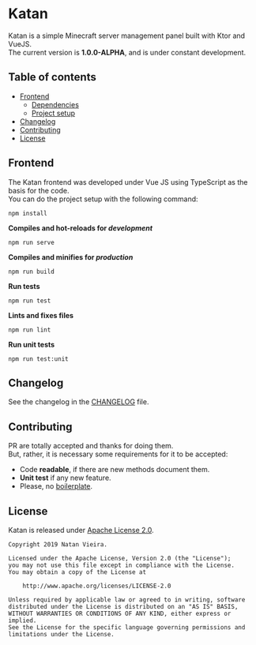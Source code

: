 # Katan
Katan is a simple Minecraft server management panel built with Ktor and VueJS.\
The current version is **1.0.0-ALPHA**, and is under constant development.

## Table of contents
* [Frontend](https://github.com/DevNatan/KaTan#frontend)
  * [Dependencies](https://github.com/DevNatan/KaTan#project-setup)
  * [Project setup](https://github.com/DevNatan/KaTan#project-setup)
* [Changelog](https://github.com/DevNatan/KaTan#changelog)
* [Contributing](https://github.com/DevNatan/KaTan#contributing)
* [License](https://github.com/DevNatan/KaTan#license)

## Frontend
The Katan frontend was developed under Vue JS using TypeScript as the basis for the code.\
You can do the project setup with the following command:
```
npm install
```

**Compiles and hot-reloads for _development_**
```
npm run serve
```

**Compiles and minifies for _production_**
```
npm run build
```

**Run tests**
```
npm run test
```

**Lints and fixes files**
```
npm run lint
```

**Run unit tests**
```
npm run test:unit
```

## Changelog
See the changelog in the [CHANGELOG](https://github.com/DevNatan/KaTan/blob/master/CHANGELOG) file.

## Contributing
PR are totally accepted and thanks for doing them.\
But, rather, it is necessary some requirements for it to be accepted:
  * Code **readable**, if there are new methods document them.
  * **Unit test** if any new feature.
  * Please, no [boilerplate](https://pt.wikipedia.org/wiki/Boilerplate_code).

## License
Katan is released under [Apache License 2.0](https://github.com/DevNatan/KaTan/blob/master/LICENSE).
```text
Copyright 2019 Natan Vieira.

Licensed under the Apache License, Version 2.0 (the "License");
you may not use this file except in compliance with the License.
You may obtain a copy of the License at

    http://www.apache.org/licenses/LICENSE-2.0

Unless required by applicable law or agreed to in writing, software
distributed under the License is distributed on an "AS IS" BASIS,
WITHOUT WARRANTIES OR CONDITIONS OF ANY KIND, either express or implied.
See the License for the specific language governing permissions and
limitations under the License.
```
